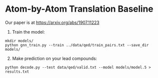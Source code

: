 # Atom-by-Atom Translation Baseline

Our paper is at https://arxiv.org/abs/1907.11223

1. Train the model:
```
mkdir models/
python gnn_train.py --train ../data/qed/train_pairs.txt --save_dir models/ 
```
2. Make prediction on your lead compounds:
```
python decode.py --test data/qed/valid.txt --model models/model.5 > results.txt
```

